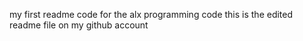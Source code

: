 my first readme code for the alx programming code 
this is the edited readme file on  my github account
